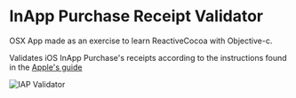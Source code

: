 # InApp Purchase Receipt Validator

OSX App made as an exercise to learn ReactiveCocoa with Objective-c.

Validates iOS InApp Purchase's receipts according to the instructions found in the [Apple's guide](https://developer.apple.com/library/ios/releasenotes/General/ValidateAppStoreReceipt/Chapters/ValidateRemotely.html#//apple_ref/doc/uid/TP40010573-CH104-SW1) 

![IAP Validator](https://dl.dropboxusercontent.com/u/294914/iap.jpg)
